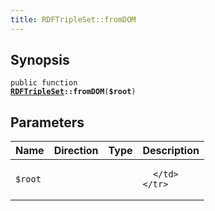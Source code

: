 ```yaml
---
title: RDFTripleSet::fromDOM
---
```


## Synopsis

<code>public function <b><a href="RDFTripleSet">RDFTripleSet</a>::fromDOM</b>(<b>$root</b>)</code>

## Parameters

<table>
  <thead>
    <tr>
      <th>Name</th>
      <th>Direction</th>
      <th>Type</th>
      <th>Description</th>
    </tr>
  </thead>
  <tbody>
    <tr>
      <td><code>$root</code>
      <td><i></i></td>
      <td></td>
      <td>

      </td>
    </tr>
  </tbody>
</table>

